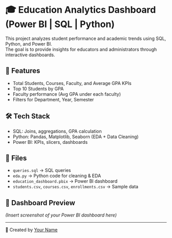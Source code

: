 # 🎓 Education Analytics Dashboard (Power BI | SQL | Python)

This project analyzes student performance and academic trends using SQL, Python, and Power BI.  
The goal is to provide insights for educators and administrators through interactive dashboards.

## 🔑 Features
- Total Students, Courses, Faculty, and Average GPA KPIs
- Top 10 Students by GPA
- Faculty performance (Avg GPA under each faculty)
- Filters for Department, Year, Semester

## 🛠️ Tech Stack
- SQL: Joins, aggregations, GPA calculation
- Python: Pandas, Matplotlib, Seaborn (EDA + Data Cleaning)
- Power BI: KPIs, slicers, dashboards

## 📂 Files
- `queries.sql` → SQL queries
- `eda.py` → Python code for cleaning & EDA
- `education_dashboard.pbix` → Power BI dashboard
- `students.csv`, `courses.csv`, `enrollments.csv` → Sample data

## 📸 Dashboard Preview
*(Insert screenshot of your Power BI dashboard here)*

---
📌 Created by [Your Name](https://www.linkedin.com/in/yourprofile)
